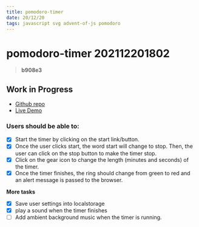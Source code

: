 ```yaml
---
title: pomodoro-timer
date: 20/12/20
tags: javascript svg advent-of-js pomodoro
---
```


# **pomodoro-timer** 202112201802 
> **b908e3**

## Work in Progress
- [Github repo](https://github.com/voiceinthedark/pomodoro-timer)
- [Live Demo](https://voiceinthedark.github.io/pomodoro-timer/)

### **Users should be able to:**  

- [x]  Start the timer by clicking on the start link/button.
- [x]  Once the user clicks start, the word start will change to stop. Then, the user can click on the stop button to make the timer stop.
- [x]  Click on the gear icon to change the length (minutes and seconds) of the timer.
- [x]  Once the timer finishes, the ring should change from green to red and an alert message is passed to the browser.

**More tasks**
- [x] Save user settings into localstorage
- [x] play a sound when the timer finishes
- [ ] Add ambient background music when the timer is running.